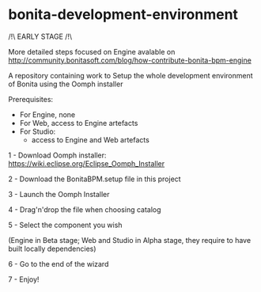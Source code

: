 bonita-development-environment
==============================

/!\ EARLY STAGE /!\

More detailed steps focused on Engine avalable on http://community.bonitasoft.com/blog/how-contribute-bonita-bpm-engine

A repository containing work to Setup the whole development environment of Bonita using the Oomph installer

Prerequisites:
- For Engine, none
- For Web, access to Engine artefacts
- For Studio:
    - access to Engine and Web artefacts


1 - Download Oomph installer: https://wiki.eclipse.org/Eclipse_Oomph_Installer

2 - Download the BonitaBPM.setup file in this project

3 - Launch the Oomph Installer

4 - Drag'n'drop the file when choosing catalog

5 - Select the component you wish

(Engine in Beta stage; Web and Studio in Alpha stage, they require to have built locally dependencies)

6 - Go to the end of the wizard

7 - Enjoy!
